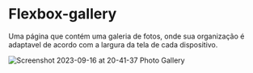# Flexbox-gallery
Uma página que contém uma galeria de fotos, onde sua organização é adaptavel de acordo com a largura da tela de cada dispositivo.

![Screenshot 2023-09-16 at 20-41-37 Photo Gallery](https://github.com/LightDwaine/Flexbox-gallery/assets/85041322/197698b7-3c79-49e8-b21f-dd2f668ac1b5)
